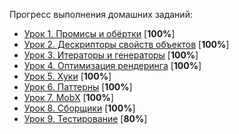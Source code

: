 Прогресс выполнения домашних заданий:
- [Урок 1. Промисы и обёртки](https://docs.google.com/document/d/168uWmUBMMh6ZpZNGwafYAgRl_J_9kulWGKgiD585CSk/edit) [**100%**]
- [Урок 2. Дескрипторы свойств объектов](https://docs.google.com/document/d/1Dz4shUVjQDAoWdfxrPloaRrmnMDYdpX8_tZYQAY4pwA/edit) [**100%**]
- [Урок 3. Итераторы и генераторы](https://docs.google.com/document/d/1lR3dDL1jZM1auTnOF-1kS7_yNST2y6298OfXWSRMSwk/edit) [**100%**]
- [Урок 4. Оптимизация рендеринга](https://docs.google.com/document/d/1CkH8v4CyZpvJ35hNbTQwZGlbFvp5d3vp5prxpD3EH90/edit) [**100%**]
- [Урок 5. Хуки](https://docs.google.com/document/d/1u2jrBslRIKgyvrsjHoKmhfJ4948LJPigRQVmjljd75I/edit) [**100%**]
- [Урок 6. Паттерны](https://docs.google.com/document/d/1y_DAXdD5n8pMeG5JkXda0czWHt2y1HXqxZ-NACauzcY/edit) [**100%**]
- [Урок 7. MobX](https://docs.google.com/document/d/1tvLvWqRWC6AouF0LZEoFn3zS8GgoA8k48B55QlW8Onk/edit) [**100%**]
- [Урок 8. Сборщики](https://docs.google.com/document/d/1sn7F9Ir83RRzCh2QVZoAiBseH7dJdLCyh1fEFR2HQGo/edit) [**100%**]
- [Урок 9. Тестирование](https://docs.google.com/document/d/1WL_3tQ3lYVF7TWJfTTC4yhdg5cAOUE0jtg3YjroX_h8/edit) [**80%**]
